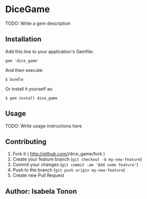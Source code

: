 # DiceGame

TODO: Write a gem description

## Installation

Add this line to your application's Gemfile:

    gem 'dice_game'

And then execute:

    $ bundle

Or install it yourself as:

    $ gem install dice_game

## Usage

TODO: Write usage instructions here

## Contributing

1. Fork it ( http://github.com/<my-github-username>/dice_game/fork )
2. Create your feature branch (`git checkout -b my-new-feature`)
3. Commit your changes (`git commit -am 'Add some feature'`)
4. Push to the branch (`git push origin my-new-feature`)
5. Create new Pull Request

## Author: Isabela Tonon